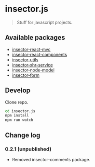 # insector.js

> Stuff for javascript projects.

## Available packages

* [insector-react-mvc](https://github.com/insector-ab/insector.js/tree/master/packages/insector-react-mvc)
* [insector-react-components](https://github.com/insector-ab/insector.js/tree/master/packages/insector-react-components)
* [insector-utils](https://github.com/insector-ab/insector.js/tree/master/packages/insector-utils)
* [insector-xhr-service](https://github.com/insector-ab/insector.js/tree/master/packages/insector-xhr-service)
* [insector-node-model](https://github.com/insector-ab/insector.js/tree/master/packages/insector-node-model)
* [insector-form](https://github.com/insector-ab/insector.js/tree/master/packages/insector-form)

## Develop

Clone repo.

```sh
cd insector.js
npm install
npm run watch
```

## Change log

### 0.2.1 (unpublished)
* Removed insector-comments package.

